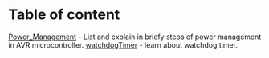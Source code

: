 # Table of content

[Power_Management](Power_Management) - List and explain in briefy steps of power management in AVR microcontroller.
[watchdogTimer](watchdogTimer) - learn about watchdog timer.
